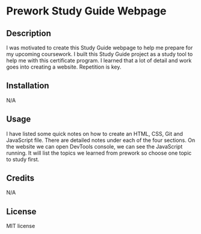 # Prework Study Guide Webpage

## Description

I was motivated to create this Study Guide webpage to help me prepare for my upcoming coursework. I built this Study Guide project as a study tool to help me with this certificate program. I learned that a lot of detail and work goes into creating a website.  Repetition is key. 

## Installation

N/A

## Usage

I have listed some quick notes on how to create an HTML, CSS, Git and JavaScript file. There are detailed notes under each of the four sections. On the website we can open DevTools console, we can see the JavaScript running. It will list the topics we learned from prework so choose one topic to study first.

## Credits

N/A

## License

MIT license